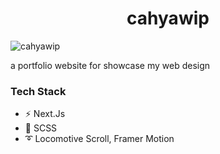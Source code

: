 <h1 align="center">
  cahyawip
</h1>

![cahyawip](https://user-images.githubusercontent.com/62229971/211840409-f7c059d5-211d-4992-af51-5fd01e0e9e2a.png)



a portfolio website for showcase my web design

### Tech Stack

- ⚡ Next.Js
- 🍃 SCSS
- ➰ Locomotive Scroll, Framer Motion
